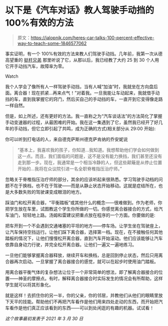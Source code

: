 # 以下是《汽车对话》教人驾驶手动挡的 100%有效的方法

> 原文：<https://jalopnik.com/heres-car-talks-100-percent-effective-way-to-teach-some-1846577062>

事实证明，有一个 100%有效的方法来教人们驾驶手动挡。几年前，我第一次从德高望重的 [挺杆兄弟](https://jalopnik.com/car-talks-long-goodbye-1833728790) 那里听说了它，从那以后，我已经教了大约 25 到 30 个人用它开手动挡汽车，故障率为零。

Watch

我个人学会了像所有人一样驾驶手动挡，当有人喊“加油”时，我就坐在方向盘后面。离合器！现在抓紧...再来点气！”对着我。一旦我能让车动起来，我就借手动挡的车，直到我掌握它的窍门，然后买自己的手动挡的车，一直开到它变得像走路一样自然。

但是，如上所述，还有更好的方法。我一直称之为“汽车谈话法”的方法简化了掌握手动变速器的过程，从最困难的开始。我在这一集遇到了它，虽然我已经开了好几年的手动挡，但它立即引起了共鸣，成为正确的方式(相关部分从 29:00 开始):

你可以听到打电话的人，来自德克萨斯州德克萨肯纳的乔安妮说

> “基本上，我喜欢我的孩子，你知道...我知道。我想帮助他们学会如何做到这一点。而且，我们面临的问题是，这不是没有能力换挡，我们甚至还没有走到那一步。现在，我通常是一个相当冷静的人，但这些颠簸是从停止位置开始的...我将在众议院引进一名全职脊椎指压治疗师。”

忽略关于脊椎指压治疗师的部分，其余的应该听起来很熟悉。学习驾驶手动档的问题不在于换档，也不在于驾驶——而是从静止状态开始移动。这就是症结所在，也是大多数失败的驾驶课变成眼泪的地方。

踩油门和松开离合器，“平衡踏板”或其他什么的概念——很难做到。作为老师，你把学生放在车里，试图教这个学生你所做的一切。你感觉离合器接合的方式，给汽车油门，轻轻地上路。汤姆和雷建议把重点放在程序的一个方面。你要做的是:

把车开到一个不会遇到交通堵塞的平坦的地方——停车场。让学生坐在驾驶座上，让汽车保持空挡运行。让他们踩下离合器，选择第一档。现在，在不接触任何其他踏板的情况下，让他们慢慢松开离合器，直到汽车开始滚动。他们应该能够让汽车依靠自身动力行驶，并完全松开离合器。让他们一遍又一遍地练习。

一旦他们能够掌握离合器释放，继续开车和换档，总是回到停止状态，然后只用离合器再次启动。一旦掌握了离合器接合的感觉，就可以在起步时使用油门踏板。

用离合器平衡气体的复杂想法让位于一个非常简单的想法，即了解离合器接合的位置——神圣的摩擦点。有时，解释离合器接合时实际发生的情况会有所帮助，这样学生就可以将其形象化。

就是这样！去抓住你的另一半，你的父亲，你的邻居，并教他们从他们的眼睛里放下天平的技能。帮助他们不再把汽车看作是他们用来四处走动的东西，而开始把汽车看作是他们真正应该看到的东西——可以到处闲逛的有趣的机器。试试看！

*这个故事最初发表于 2021 年 3 月 30 日*